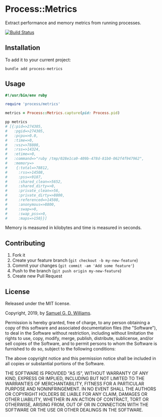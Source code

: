 # Process::Metrics

Extract performance and memory metrics from running processes.

[![Build Status](https://travis-ci.com/socketry/process-metrics.svg)](https://travis-ci.com/socketry/process-metrics)

## Installation

To add it to your current project:

	bundle add process-metrics

## Usage

```ruby
#!/usr/bin/env ruby

require 'process/metrics'

metrics = Process::Metrics.capture(pid: Process.pid)

pp metrics
# [{:pid=>274305,
#   :pgid=>274305,
#   :pcpu=>0.0,
#   :time=>0,
#   :vsz=>78808,
#   :rss=>14324,
#   :etime=>0,
#   :command=>"ruby /tmp/028e1ca9-409b-478d-81b0-062f4f947962",
#   :memory=>
#    {:total=>78812,
#     :rss=>14508,
#     :pss=>9187,
#     :shared_clean=>5652,
#     :shared_dirty=>0,
#     :private_clean=>56,
#     :private_dirty=>8800,
#     :referenced=>14508,
#     :anonymous=>8800,
#     :swap=>0,
#     :swap_pss=>0,
#     :maps=>150}}]
```

Memory is measured in kilobytes and time is measured in seconds.

## Contributing

1. Fork it
2. Create your feature branch (`git checkout -b my-new-feature`)
3. Commit your changes (`git commit -am 'Add some feature'`)
4. Push to the branch (`git push origin my-new-feature`)
5. Create new Pull Request

## License

Released under the MIT license.

Copyright, 2019, by [Samuel G. D. Williams](http://www.codeotaku.com).

Permission is hereby granted, free of charge, to any person obtaining a copy
of this software and associated documentation files (the "Software"), to deal
in the Software without restriction, including without limitation the rights
to use, copy, modify, merge, publish, distribute, sublicense, and/or sell
copies of the Software, and to permit persons to whom the Software is
furnished to do so, subject to the following conditions:

The above copyright notice and this permission notice shall be included in
all copies or substantial portions of the Software.

THE SOFTWARE IS PROVIDED "AS IS", WITHOUT WARRANTY OF ANY KIND, EXPRESS OR
IMPLIED, INCLUDING BUT NOT LIMITED TO THE WARRANTIES OF MERCHANTABILITY,
FITNESS FOR A PARTICULAR PURPOSE AND NONINFRINGEMENT. IN NO EVENT SHALL THE
AUTHORS OR COPYRIGHT HOLDERS BE LIABLE FOR ANY CLAIM, DAMAGES OR OTHER
LIABILITY, WHETHER IN AN ACTION OF CONTRACT, TORT OR OTHERWISE, ARISING FROM,
OUT OF OR IN CONNECTION WITH THE SOFTWARE OR THE USE OR OTHER DEALINGS IN
THE SOFTWARE.
